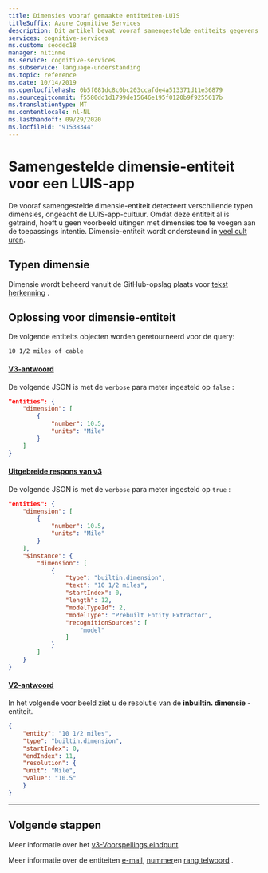 ```yaml
---
title: Dimensies vooraf gemaakte entiteiten-LUIS
titleSuffix: Azure Cognitive Services
description: Dit artikel bevat vooraf samengestelde entiteits gegevens in Language Understanding (LUIS).
services: cognitive-services
ms.custom: seodec18
manager: nitinme
ms.service: cognitive-services
ms.subservice: language-understanding
ms.topic: reference
ms.date: 10/14/2019
ms.openlocfilehash: 0b5f081dc8c0bc203ccafde4a513371d11e36879
ms.sourcegitcommit: f5580dd1d1799de15646e195f0120b9f9255617b
ms.translationtype: MT
ms.contentlocale: nl-NL
ms.lasthandoff: 09/29/2020
ms.locfileid: "91538344"
---
```

# <a name="dimension-prebuilt-entity-for-a-luis-app"></a>Samengestelde dimensie-entiteit voor een LUIS-app
De vooraf samengestelde dimensie-entiteit detecteert verschillende typen dimensies, ongeacht de LUIS-app-cultuur. Omdat deze entiteit al is getraind, hoeft u geen voorbeeld uitingen met dimensies toe te voegen aan de toepassings intentie. Dimensie-entiteit wordt ondersteund in [veel cult uren](luis-reference-prebuilt-entities.md).

## <a name="types-of-dimension"></a>Typen dimensie

Dimensie wordt beheerd vanuit de GitHub-opslag plaats voor [tekst herkenning](https://github.com/Microsoft/Recognizers-Text/blob/master/Patterns/English/English-NumbersWithUnit.yaml) .

## <a name="resolution-for-dimension-entity"></a>Oplossing voor dimensie-entiteit

De volgende entiteits objecten worden geretourneerd voor de query:

`10 1/2 miles of cable`

#### <a name="v3-response"></a>[V3-antwoord](#tab/V3)

De volgende JSON is met de `verbose` para meter ingesteld op `false` :

```json
"entities": {
    "dimension": [
        {
            "number": 10.5,
            "units": "Mile"
        }
    ]
}
```
#### <a name="v3-verbose-response"></a>[Uitgebreide respons van v3](#tab/V3-verbose)
De volgende JSON is met de `verbose` para meter ingesteld op `true` :

```json
"entities": {
    "dimension": [
        {
            "number": 10.5,
            "units": "Mile"
        }
    ],
    "$instance": {
        "dimension": [
            {
                "type": "builtin.dimension",
                "text": "10 1/2 miles",
                "startIndex": 0,
                "length": 12,
                "modelTypeId": 2,
                "modelType": "Prebuilt Entity Extractor",
                "recognitionSources": [
                    "model"
                ]
            }
        ]
    }
}
```

#### <a name="v2-response"></a>[V2-antwoord](#tab/V2)

In het volgende voor beeld ziet u de resolutie van de **inbuiltin. dimensie** -entiteit.

```json
{
    "entity": "10 1/2 miles",
    "type": "builtin.dimension",
    "startIndex": 0,
    "endIndex": 11,
    "resolution": {
    "unit": "Mile",
    "value": "10.5"
    }
}
```
* * *

## <a name="next-steps"></a>Volgende stappen

Meer informatie over het [v3-Voorspellings eindpunt](luis-migration-api-v3.md).

Meer informatie over de entiteiten [e-mail](luis-reference-prebuilt-email.md), [nummer](luis-reference-prebuilt-number.md)en [rang telwoord](luis-reference-prebuilt-ordinal.md) .
